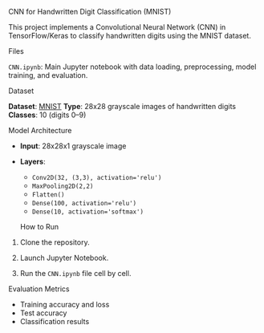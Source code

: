 CNN for Handwritten Digit Classification (MNIST)

This project implements a Convolutional Neural Network (CNN) in TensorFlow/Keras to classify handwritten digits using the MNIST dataset.

Files

`CNN.ipynb`: Main Jupyter notebook with data loading, preprocessing, model training, and evaluation.

Dataset

 **Dataset**: [MNIST](http://yann.lecun.com/exdb/mnist/)
 **Type**: 28x28 grayscale images of handwritten digits
 **Classes**: 10 (digits 0–9)

 Model Architecture

- **Input**: 28x28x1 grayscale image
- **Layers**:
  - `Conv2D(32, (3,3), activation='relu')`
  - `MaxPooling2D(2,2)`
  - `Flatten()`
  - `Dense(100, activation='relu')`
  - `Dense(10, activation='softmax')`


  How to Run

1. Clone the repository.
   
2. Launch Jupyter Notebook.

3. Run the `CNN.ipynb` file cell by cell.


 Evaluation Metrics

* Training accuracy and loss
* Test accuracy
* Classification results


